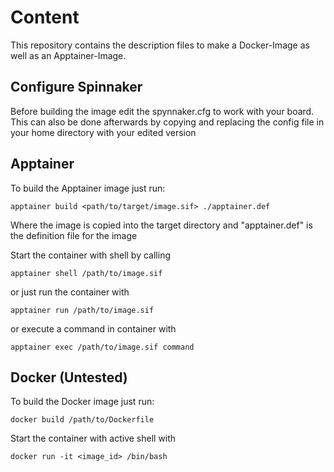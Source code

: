 # Content
This repository contains the description files to make a Docker-Image as well as an Apptainer-Image.

## Configure Spinnaker
Before building the image edit the spynnaker.cfg to work with your board.
This can also be done afterwards by copying and replacing the config file in your home directory with your edited version

## Apptainer
To build the Apptainer image just run:
    
    apptainer build <path/to/target/image.sif> ./apptainer.def

Where the image is copied into the target directory and "apptainer.def" is the definition file for the image

Start the container with shell by calling

    apptainer shell /path/to/image.sif

or just run the container with

    apptainer run /path/to/image.sif

or execute a command in container with

    apptainer exec /path/to/image.sif command

## Docker (Untested)
To build the Docker image just run:

    docker build /path/to/Dockerfile

Start the container with active shell with

    docker run -it <image_id> /bin/bash
